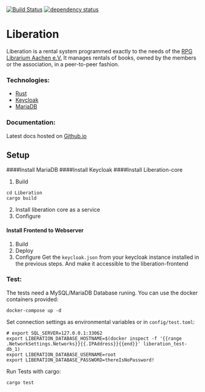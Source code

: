 [![Build Status](https://travis-ci.org/RPGLibrarium/Liberation.svg?branch=master)](https://travis-ci.org/RPGLibrarium/Liberation)
[![dependency status](https://deps.rs/repo/github/RPGLibrarium/Liberation/status.svg)](https://deps.rs/repo/github/RPGLibrarium/Liberation)
# Liberation

Liberation is a rental system programmed exactly to the needs of the [RPG Librarium Aachen e.V.](https://rpg-librarium.de)
It manages rentals of books, owned by the members or the association, in a peer-to-peer fashion.

### Technologies:
- [Rust](https://www.rust-lang.org/en-US/)
- [Keycloak](https://www.keycloak.org/index.html)
- [MariaDB](https://mariadb.com/)
### Documentation:
Latest docs hosted on [Github.io](https://rpglibrarium.github.io/Liberation/)

## Setup
####Install MariaDB
####Install Keycloak
####Install Liberation-core
1. Build
```
cd Liberation
cargo build
```

2. Install liberation core as a service
3. Configure
<!-- Liberation will look for configurations in the environment and at `/etc/liberation/master.conf`.
Set the database connection properties and keycloak client secret like in the [example config](res/config.yml)
Make sure the config is only readable by the liberation-core service. -->
#### Install Frontend to Webserver
1. Build
2. Deploy
3. Configure
Get the `keycloak.json` from your keycloak instance installed in the previous steps. And make it accessible to the liberation-frontend

### Test:
The tests need a MySQL/MariaDB Database runing. You can use the docker containers provided:
```
docker-compose up -d
```
Set connection settings as environmental variables or in `config/test.toml`:
```
# export SQL_SERVER=127.0.0.1:33062
export LIBERATION_DATABASE_HOSTNAME=$(docker inspect -f '{{range .NetworkSettings.Networks}}{{.IPAddress}}{{end}}' liberation_test-db_1)
export LIBERATION_DATABASE_USERNAME=root
export LIBERATION_DATABASE_PASSWORD=thereIsNoPassword!
```
Run Tests with cargo:
```
cargo test
```

